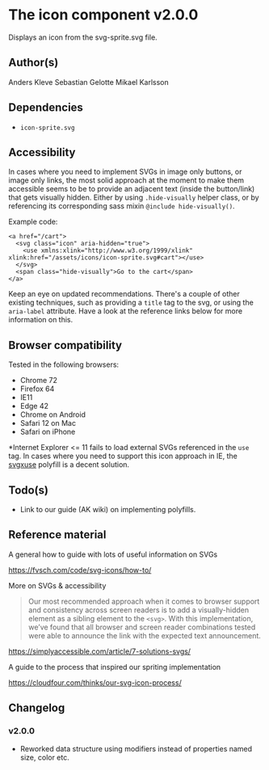 # The icon component v2.0.0

Displays an icon from the svg-sprite.svg file.

## Author(s)

Anders Kleve
Sebastian Gelotte
Mikael Karlsson

## Dependencies

- `icon-sprite.svg`

## Accessibility

In cases where you need to implement SVGs in image only buttons, or image only links, the most solid approach at the moment to make them accessible seems to be to provide an adjacent text (inside the button/link) that gets visually hidden. Either by using `.hide-visually` helper class, or by referencing its corresponding sass mixin `@include hide-visually()`.

Example code:

```
<a href="/cart">
  <svg class="icon" aria-hidden="true">
    <use xmlns:xlink="http://www.w3.org/1999/xlink" xlink:href="/assets/icons/icon-sprite.svg#cart"></use>
  </svg>
  <span class="hide-visually">Go to the cart</span>
</a>
```

Keep an eye on updated recommendations. There's a couple of other existing techniques, such as providing a `title` tag to the svg, or using the `aria-label` attribute. Have a look at the reference links below for more information on this.

## Browser compatibility

Tested in the following browsers:

- Chrome 72
- Firefox 64
- IE11
- Edge 42
- Chrome on Android
- Safari 12 on Mac
- Safari on iPhone

*Internet Explorer <= 11 fails to load external SVGs referenced in the `use` tag. In cases where you need to support this icon approach in IE, the [svgxuse](https://github.com/Keyamoon/svgxuse) polyfill is a decent solution.

## Todo(s)

- Link to our guide (AK wiki) on implementing polyfills.

## Reference material

A general how to guide with lots of useful information on SVGs

https://fvsch.com/code/svg-icons/how-to/

More on SVGs & accessibility

> Our most recommended approach when it comes to browser support and consistency across screen readers is to add a visually-hidden element as a sibling element to the `<svg>`. With this implementation, we’ve found that all  browser and screen reader combinations tested were able to announce the link with the expected text announcement.

https://simplyaccessible.com/article/7-solutions-svgs/

A guide to the process that inspired our spriting implementation

https://cloudfour.com/thinks/our-svg-icon-process/

## Changelog

### v2.0.0

- Reworked data structure using modifiers instead of properties named size, color etc.

